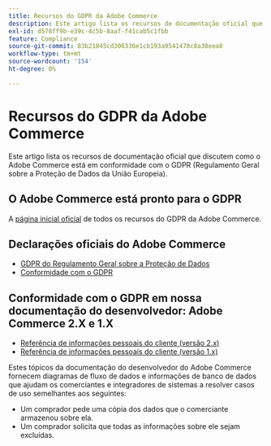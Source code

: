 ```yaml
---
title: Recursos do GDPR da Adobe Commerce
description: Este artigo lista os recursos de documentação oficial que discutem como o Adobe Commerce está em conformidade com o GDPR (Regulamento Geral sobre a Proteção de Dados da União Europeia).
exl-id: d578ff9b-e39c-4c5b-8aaf-f41cab5c1fbb
feature: Compliance
source-git-commit: 83b21845cd306336e1cb193a9541478c8a38eea8
workflow-type: tm+mt
source-wordcount: '154'
ht-degree: 0%

---
```


# Recursos do GDPR da Adobe Commerce

Este artigo lista os recursos de documentação oficial que discutem como o Adobe Commerce está em conformidade com o GDPR (Regulamento Geral sobre a Proteção de Dados da União Europeia).

## O Adobe Commerce está pronto para o GDPR

A [página inicial oficial](https://business.adobe.com/br/privacy/general-data-protection-regulation.html) de todos os recursos do GDPR da Adobe Commerce.

## Declarações oficiais do Adobe Commerce

* [GDPR do Regulamento Geral sobre a Proteção de Dados](/docs/commerce-operations/security-and-compliance/privacy/gdpr.html)
* [Conformidade com o GDPR](/docs/commerce-admin/start/compliance/privacy/compliance-gdpr.html)

## Conformidade com o GDPR em nossa documentação do desenvolvedor: Adobe Commerce 2.X e 1.X

* [Referência de informações pessoais do cliente (versão 2.x)](/docs/commerce-operations/security-and-compliance/reference/data-m2.html)
* [Referência de informações pessoais do cliente (versão 1.x)](/docs/commerce-operations/security-and-compliance/reference/data-m1.html)

Estes tópicos da documentação do desenvolvedor do Adobe Commerce fornecem diagramas de fluxo de dados e informações de banco de dados que ajudam os comerciantes e integradores de sistemas a resolver casos de uso semelhantes aos seguintes:

* Um comprador pede uma cópia dos dados que o comerciante armazenou sobre ela.
* Um comprador solicita que todas as informações sobre ele sejam excluídas.
